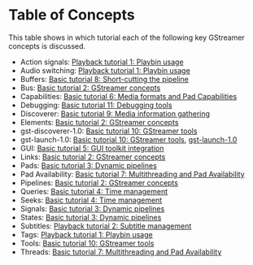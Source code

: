 # Table of Concepts

This table shows in which tutorial each of the following key GStreamer
concepts is discussed.

-   Action signals: [Playback tutorial 1: Playbin usage]
-   Audio switching: [Playback tutorial 1: Playbin usage]
-   Buffers: [Basic tutorial 8: Short-cutting the pipeline]
-   Bus: [Basic tutorial 2: GStreamer concepts]
-   Capabilities: [Basic tutorial 6: Media formats and Pad Capabilities]
-   Debugging: [Basic tutorial 11: Debugging tools]
-   Discoverer: [Basic tutorial 9: Media information gathering]
-   Elements: [Basic tutorial 2: GStreamer concepts]
-   gst-discoverer-1.0: [Basic tutorial 10: GStreamer tools]
-   gst-launch-1.0: [Basic tutorial 10: GStreamer tools], [gst-launch-1.0]
-   GUI: [Basic tutorial 5: GUI toolkit integration]
-   Links: [Basic tutorial 2: GStreamer concepts]
-   Pads: [Basic tutorial 3: Dynamic pipelines]
-   Pad Availability: [Basic tutorial 7: Multithreading and Pad
    Availability]
-   Pipelines: [Basic tutorial 2: GStreamer concepts]
-   Queries: [Basic tutorial 4: Time management]
-   Seeks: [Basic tutorial 4: Time management]
-   Signals: [Basic tutorial 3: Dynamic pipelines]
-   States: [Basic tutorial 3: Dynamic pipelines]
-   Subtitles: [Playback tutorial 2: Subtitle management]
-   Tags: [Playback tutorial 1: Playbin usage]
-   Tools: [Basic tutorial 10: GStreamer tools]
-   Threads: [Basic tutorial 7: Multithreading and Pad Availability]

  [Playback tutorial 1: Playbin usage]: tutorials/playback/playbin-usage.md
  [Basic tutorial 8: Short-cutting the pipeline]: tutorials/basic/short-cutting-the-pipeline.md
  [Basic tutorial 2: GStreamer concepts]: tutorials/basic/concepts.md
  [Basic tutorial 6: Media formats and Pad Capabilities]: tutorials/basic/media-formats-and-pad-capabilities.md
  [Basic tutorial 11: Debugging tools]: tutorials/basic/debugging-tools.md
  [Basic tutorial 9: Media information gathering]: tutorials/basic/media-information-gathering.md
  [Basic tutorial 10: GStreamer tools]: tutorials/basic/gstreamer-tools.md
  [gst-launch-1.0]: tools/gst-launch.md
  [Basic tutorial 5: GUI toolkit integration]: tutorials/basic/toolkit-integration.md
  [Basic tutorial 3: Dynamic pipelines]: tutorials/basic/dynamic-pipelines.md
  [Basic tutorial 7: Multithreading and Pad Availability]: tutorials/basic/multithreading-and-pad-availability.md
  [Basic tutorial 4: Time management]: tutorials/basic/time-management.md
  [Playback tutorial 2: Subtitle management]: tutorials/playback/subtitle-management.md
